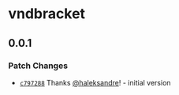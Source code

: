 # vndbracket

## 0.0.1

### Patch Changes

- [`c797288`](https://github.com/haleksandre/test-tauri/commit/c7972880fcdc3742e65767868b3f580d472fe69a) Thanks [@haleksandre](https://github.com/haleksandre)! - initial version
